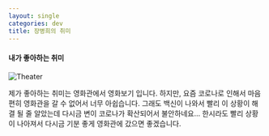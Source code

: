 ```yaml
---
layout: single
categories: dev
title: 장병희의 취미
---
```


#### 내가 좋아하는 취미

![Theater](https://user-images.githubusercontent.com/41332873/124731056-d8a2f980-df4c-11eb-9090-60896c60d1ec.jpg)


제가 좋아하는 취미는 영화관에서 영화보기 입니다. 하지만, 요즘 코로나로 인해서 마음 편히 영화관을 갈 수 없어서 너무 아쉽습니다.
그래도 백신이 나와서 빨리 이 상황이 해결 될 줄 알았는데 다시금 변이 코로나가 확산되어서 불안하네요...
한시라도 빨리 상황이 나아져서 다시금 기분 좋게 영화관에 갔으면 좋겠습니다.

